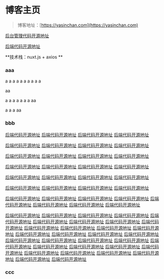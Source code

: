 # 博客主页

> 博客地址：[https://yasinchan.com](https://yasinchan.com)

[后台管理代码开源地址](https://github.com/YasinChan/admin)

[后端代码开源地址](https://github.com/YasinChan/blog-be)

**技术栈：nuxt.js + axios **

### aaa
a
a
a
a
a
a
a
a
a
a

aa

a
a
a
a
a
a
a
aa

a
a
a
aa

### bbb
[后端代码开源地址](https://github.com/YasinChan/blog-be)
[后端代码开源地址](https://github.com/YasinChan/blog-be)
[后端代码开源地址](https://github.com/YasinChan/blog-be)
[后端代码开源地址](https://github.com/YasinChan/blog-be)

[后端代码开源地址](https://github.com/YasinChan/blog-be)
[后端代码开源地址](https://github.com/YasinChan/blog-be)
[后端代码开源地址](https://github.com/YasinChan/blog-be)
[后端代码开源地址](https://github.com/YasinChan/blog-be)

[后端代码开源地址](https://github.com/YasinChan/blog-be)
[后端代码开源地址](https://github.com/YasinChan/blog-be)
[后端代码开源地址](https://github.com/YasinChan/blog-be)
[后端代码开源地址](https://github.com/YasinChan/blog-be)

[后端代码开源地址](https://github.com/YasinChan/blog-be)
[后端代码开源地址](https://github.com/YasinChan/blog-be)
[后端代码开源地址](https://github.com/YasinChan/blog-be)
[后端代码开源地址](https://github.com/YasinChan/blog-be)

[后端代码开源地址](https://github.com/YasinChan/blog-be)
[后端代码开源地址](https://github.com/YasinChan/blog-be)
[后端代码开源地址](https://github.com/YasinChan/blog-be)
[后端代码开源地址](https://github.com/YasinChan/blog-be)

[后端代码开源地址](https://github.com/YasinChan/blog-be)
[后端代码开源地址](https://github.com/YasinChan/blog-be)
[后端代码开源地址](https://github.com/YasinChan/blog-be)
[后端代码开源地址](https://github.com/YasinChan/blog-be)

[后端代码开源地址](https://github.com/YasinChan/blog-be)
[后端代码开源地址](https://github.com/YasinChan/blog-be)
[后端代码开源地址](https://github.com/YasinChan/blog-be)
[后端代码开源地址](https://github.com/YasinChan/blog-be)
[后端代码开源地址](https://github.com/YasinChan/blog-be)
[后端代码开源地址](https://github.com/YasinChan/blog-be)
[后端代码开源地址](https://github.com/YasinChan/blog-be)
[后端代码开源地址](https://github.com/YasinChan/blog-be)

[后端代码开源地址](https://github.com/YasinChan/blog-be)
[后端代码开源地址](https://github.com/YasinChan/blog-be)
[后端代码开源地址](https://github.com/YasinChan/blog-be)
[后端代码开源地址](https://github.com/YasinChan/blog-be)
[后端代码开源地址](https://github.com/YasinChan/blog-be)
[后端代码开源地址](https://github.com/YasinChan/blog-be)
[后端代码开源地址](https://github.com/YasinChan/blog-be)
[后端代码开源地址](https://github.com/YasinChan/blog-be)
[后端代码开源地址](https://github.com/YasinChan/blog-be)
[后端代码开源地址](https://github.com/YasinChan/blog-be)
[后端代码开源地址](https://github.com/YasinChan/blog-be)
[后端代码开源地址](https://github.com/YasinChan/blog-be)
[后端代码开源地址](https://github.com/YasinChan/blog-be)
[后端代码开源地址](https://github.com/YasinChan/blog-be)
[后端代码开源地址](https://github.com/YasinChan/blog-be)
[后端代码开源地址](https://github.com/YasinChan/blog-be)
[后端代码开源地址](https://github.com/YasinChan/blog-be)
[后端代码开源地址](https://github.com/YasinChan/blog-be)
[后端代码开源地址](https://github.com/YasinChan/blog-be)
[后端代码开源地址](https://github.com/YasinChan/blog-be)
[后端代码开源地址](https://github.com/YasinChan/blog-be)
[后端代码开源地址](https://github.com/YasinChan/blog-be)
[后端代码开源地址](https://github.com/YasinChan/blog-be)
[后端代码开源地址](https://github.com/YasinChan/blog-be)
[后端代码开源地址](https://github.com/YasinChan/blog-be)
[后端代码开源地址](https://github.com/YasinChan/blog-be)
[后端代码开源地址](https://github.com/YasinChan/blog-be)
[后端代码开源地址](https://github.com/YasinChan/blog-be)
[后端代码开源地址](https://github.com/YasinChan/blog-be)
[后端代码开源地址](https://github.com/YasinChan/blog-be)
[后端代码开源地址](https://github.com/YasinChan/blog-be)
[后端代码开源地址](https://github.com/YasinChan/blog-be)

### ccc
